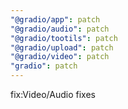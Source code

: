 ```yaml
---
"@gradio/app": patch
"@gradio/audio": patch
"@gradio/tootils": patch
"@gradio/upload": patch
"@gradio/video": patch
"gradio": patch
---
```


fix:Video/Audio fixes
